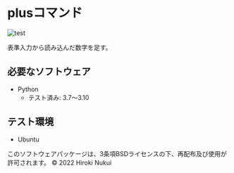 # plusコマンド
![test](https://github.com/hiroki142/robosys_2022/actions/workflows/test.yml/badge.svg)

表準入力から読み込んだ数字を足す。

## 必要なソフトウェア
* Python
  * テスト済み: 3.7～3.10 

## テスト環境
* Ubuntu

このソフトウェアパッケージは、3条項BSDライセンスの下、再配布及び使用が許可されます。
© 2022 Hiroki Nukui
